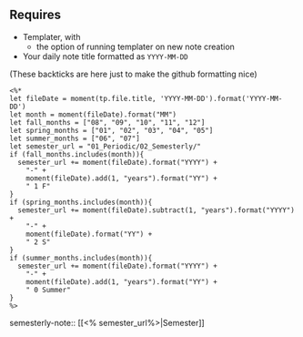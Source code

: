 ## Requires 
- Templater, with
  - the option of running templater on new note creation
- Your daily note title formatted as `YYYY-MM-DD`

(These backticks are here just to make the github formatting nice)
```
<%*
let fileDate = moment(tp.file.title, 'YYYY-MM-DD').format('YYYY-MM-DD')
let month = moment(fileDate).format("MM")
let fall_months = ["08", "09", "10", "11", "12"]
let spring_months = ["01", "02", "03", "04", "05"]
let summer_months = ["06", "07"]
let semester_url = "01_Periodic/02_Semesterly/"
if (fall_months.includes(month)){
  semester_url += moment(fileDate).format("YYYY") + 
    "-" + 
    moment(fileDate).add(1, "years").format("YY") + 
    " 1 F"
}
if (spring_months.includes(month)){
  semester_url += moment(fileDate).subtract(1, "years").format("YYYY") + 
    "-" + 
    moment(fileDate).format("YY") + 
    " 2 S"
}
if (summer_months.includes(month)){
  semester_url += moment(fileDate).format("YYYY") + 
    "-" + 
    moment(fileDate).add(1, "years").format("YY") + 
    " 0 Summer"
}
%>
```
semesterly-note:: [[<% semester_url%>|Semester]]

